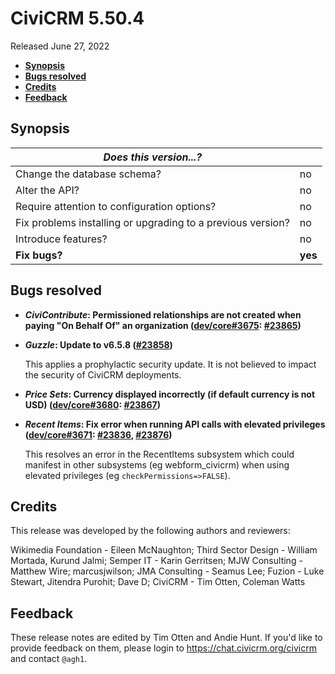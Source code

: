 # CiviCRM 5.50.4

Released June 27, 2022

- **[Synopsis](#synopsis)**
- **[Bugs resolved](#bugs)**
- **[Credits](#credits)**
- **[Feedback](#feedback)**

## <a name="synopsis"></a>Synopsis

| *Does this version...?*                                         |          |
| --------------------------------------------------------------- | -------- |
| Change the database schema?                                     | no       |
| Alter the API?                                                  | no       |
| Require attention to configuration options?                     | no       |
| Fix problems installing or upgrading to a previous version?     | no       |
| Introduce features?                                             | no       |
| **Fix bugs?**                                                   | **yes**  |

## <a name="bugs"></a>Bugs resolved

* **_CiviContribute_: Permissioned relationships are not created when paying "On Behalf Of" an organization ([dev/core#3675](https://lab.civicrm.org/dev/core/-/issues/3675): [#23865](https://github.com/civicrm/civicrm-core/pull/23865))**
* **_Guzzle_: Update to v6.5.8 ([#23858](https://github.com/civicrm/civicrm-core/pull/23858))**

  This applies a prophylactic security update. It is not believed to impact the security of CiviCRM deployments.

* **_Price Sets_: Currency displayed incorrectly (if default currency is not USD) ([dev/core#3680](https://lab.civicrm.org/dev/core/-/issues/3680): [#23867](https://github.com/civicrm/civicrm-core/pull/23867))**
* **_Recent Items_: Fix error when running API calls with elevated privileges ([dev/core#3671](https://lab.civicrm.org/dev/core/-/issues/3671): [#23836](https://github.com/civicrm/civicrm-core/pull/23836), [#23876](https://github.com/civicrm/civicrm-core/pull/23876))**

  This resolves an error in the RecentItems subsystem which could manifest in other subsystems (eg webform_civicrm) when using elevated privileges (eg `checkPermissions=>FALSE`).

## <a name="credits"></a>Credits

This release was developed by the following authors and reviewers:

Wikimedia Foundation - Eileen McNaughton; Third Sector Design - William Mortada, Kurund
Jalmi; Semper IT - Karin Gerritsen; MJW Consulting - Matthew Wire; marcusjwilson; JMA
Consulting - Seamus Lee; Fuzion - Luke Stewart, Jitendra Purohit; Dave D; CiviCRM - Tim
Otten, Coleman Watts

## <a name="feedback"></a>Feedback

These release notes are edited by Tim Otten and Andie Hunt.  If you'd like to
provide feedback on them, please login to https://chat.civicrm.org/civicrm and
contact `@agh1`.
